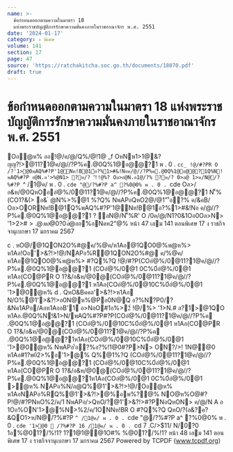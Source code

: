 ```yaml
---
name: >-
  ข้อกำหนดออกตามความในมาตรา 18
  แห่งพระราชบัญญัติการรักษาความมั่นคงภายในราชอาณาจักร พ.ศ. 2551
date: '2024-01-17'
category: ง พิเศษ
volume: 141
section: 17
page: 47
source: 'https://ratchakitcha.soc.go.th/documents/18070.pdf'
draft: true
---
```


# ข้อกำหนดออกตามความในมาตรา 18 แห่งพระราชบัญญัติการรักษาความมั่นคงภายในราชอาณาจักร พ.ศ. 2551

Oอํ@ห% ออ!@/ค/@/Q%/@!1@ _f OหNพ1>1@&?ญญ?!>@11?1@ค/@//?P%ค.@0Q%1@อ@@?1 พ . 0 . `cc_ !@/#?PR O /?'1>@0พAQ%#?P'1@Nห!B@1์อ?%1>#&!Nอค/@//?P%ค.@0Q%1@อ@@?1Q%N!พAQ%#?P อํ@N.อ'>%@N1> ?ห/? 'ั!!@%? Oล>อํ@N.อ1@/?% ?ห/? 0>ล@ 1>ห/N@/?%#?P `^ /1@ค/ พ . 0 . `cde "@/?%#?P a^ ?%0@0% พ . 0 . `cde Oล>/อ&ห/@0QหOออํ@%/0@11?1@ค/@//?P%ค.@0Q%1@อ@@?1 N'็%(CO1?&(> อ& ํ @N%>%@1 %?Q% NพAPอQหO2@/@1"'้อ?% ค/&คB/ Oล>OORNห!B@1์Q%พAQ%#?P'1@Nห!B@1์อ?%1>#&!Nอ ค/@//?P%ค.@0Q%1@อ@@?1 ? ลN@/N'็%R' O /0ค/@/N1?0&1Oอ0Oล>N> '1>2>#$>.@พ อ@0?0อํ@%@ !@/ค/@/Q%/@!1@ _f OหNพ1>1@&?ญญ?!>@11?1@ค/@//?P%ค.@0Q%1@อ@@?1 พ . 0 . `cc_ (COอํ@%/0@11?1@ค/@//?P%ค.@0Q%1@อ@@?1 P 0ค/@/NหO%อ&อค>1?/%!1?N/APอ/?%#?P _d /1@ค/ พ . 0 . `cde @ออOอํ@ห% ? %?Q _ . QหONO@ห%O@#?Pอ1?#?PN?P0/Oอ'>&?!>@1ห1Aอ N/O%@1'>&?!>@1อ0N@ห%@Pอ0N@Q NพAPอN/0NหลAอห1Aอ2%?&2%B%@1 ํ @N%>%@1Q%อํ@%@ห%O@#?Pอออํ@%/0@11?1@ค/@//?P%ค.@0Q% 1@อ@@?1 Oล>พ%?@%NO@ห%O@#?Pอออํ@%/0@11?1@ค/@//?P%ค.@0Q%1@อ@@?1 #?Q%?Q !@/#?P(COอํ@%/0@11?1@ค/@//?P%ค.@0Q%1@อ@@?1 (COอํ@%/0@10C%0์อํ@%/0@1 ห1Aอ(CO@PR O 1?& /อ&ห/@0@(COอํ@%/0@11?1@ค/@//?P%ค.@0Q%1@อ@@?1ห1Aอ(COอํ@%/0@10C%0์อํ@%/0@1 /?คํ@2?P ห1AอN'็%@1'>&?!>!@/O(%@1 ํ @N%>%@1 NพAPอ'้อ?% '1@&'1@/ 1>?& 0?&0?Q Oล>OOR ห1Aอ&11N#@Nห!B@1์#?P1>#&!Nอค/@//?P%ค.@0Q%1@อ@@?1 ` . หO@/&BคคลQ NO@ห1AอQหO&BคคลQ !Oอออ@&1>N/พAQ%#?P อ@ค@1 ห1Aอ2"@%#?P#?PN?P0/Oอ ?&@1'>&?!>ห%O@#?Pอออํ@%/0@11?1@ค/@//?P%ค.@0Q%1@อ@@?1 Oล>.@0Q%1>0>N/ล@@1'>&?!> ห%O@#?Pอออํ@%/0@11?1@ค/@//?P%ค.@0Q%1@อ@@?1 #?Q%?Q !@/#?P(COอํ@%/0@11?1@ค/@//?P%ค .@0Q%1@อ@@?1 (COอํ@%/0@10C%0์อํ@%/0@1 ห1Aอ(CO@PR O 1?&/อ&ห/@0@(COอํ@%/0@11?1@ค/@//?P%ค .@0Q%1@อ@@?1ห1Aอ(COอํ@%/0@10C%0์อํ@%/0@1 '1>@0ํ@ห% N/O%O!NN'็%&Bคคล@PR O 1?&อ%Bญ@!@ พ%?@%NO@ห%O@#?P ห1AอN'็%&Bคคล@P/?'1>@0อ&Bคคล ? ลN@//N@N'็%&Bคคล@PR O 1?&0N/O% a . หO@/&BคคลQ ออ%อNคห2"@%Q%N/ล@#?Pํ@ห% #?Q%?Q !@/#?P(COอํ@%/0@11?1@ค/@//?P%ค .@0Q%1@อ@@?1 (COอํ@%/0@10C%0์อํ@%/0@1 ห1Aอ(CO@PR O 1?&/อ&ห/@0@(COอํ@%/0@11?1@ค/@//?P%ค .@0Q%1@อ@@?1ห1Aอ(COอํ@%/0@10C%0์อํ@%/0@1 '1>@0ํ@ห% N/O%O!NN'็%&Bคคล@PR O 1?&อ%Bญ@!@ พ%?@%NO@ห%O@#?P ห1AอN'็%&Bคคล@P/?'1>@0อ&Bคคล ? ลN@//N@N'็%&Bคคล@PR O 1?&0N/O% b . หO@/%ํ@อ@/B$ออ%อNคห2"@% หน้า 47 เลม 141 ตอนพิเศษ 17 ง ราชกิจจานุเบกษา 17 มกราคม 2567

c . หO@/@1QON2O%#@ค/%@ค/ห1Aอ@1QO0@%พ@ห%> ห1Aอ!Oอ'>&?!>!@/NAPอ%R@1QON2O%#@ ค/%@ค/ห1Aอ@1QO0@%พ@ห%> #?Q%?Q !@/#?P(COอํ@%/0@11?1@ค/@//?P%ค.@0Q%1@อ@@?1 (COอํ@%/0@1 0C%0์อํ@%/0@1 ห1Aอ(CO@PR O 1?&/อ&ห/@0@(COอํ@%/0@11?1@ค/@//?P%ค.@0Q%1@อ@@?1 ห1Aอ(COอํ@%/0@10C%0์อํ@%/0@1 '1>@0ํ@ห% d . QหO&Bคคล'>&?!>ห1Aอ N/O%@1'>&?!>อ0N@ห%@Pอ0N@Q อ?%N?P0/?&Nค1APอ/Aอห1AออB'1์ อ>NลO#1อ%>2์ !@/%> '1>N.# ล?1>@1QO ห1Aอ.@0Q%N!&1>N/พAQ%#?P#?P(COอํ@%/0@11?1@ค/@//?P%ค .@0Q%1@อ@@?1 (COอํ@%/0@10C%0์อํ@%/0@1 ห1Aอ(CO@PR O 1?&/อ&ห/@0@(COอํ@%/0@11?1@ค/@//?P%ค .@0Q%1@อ@@?1ห1Aอ(COอํ@%/0@10C%0์อํ@%/0@1 '1>@0ํ@ห% NพAPอ'้อ?%อ?%!1@0#?P>N> ON?/>! 1N@@0 ห1Aอ#1?พ0์2>%อ'1>@% Q%@1%?Q (COอํ@%/0@11?1@ค/@//?P%ค.@0Q%1@อ@@?1 (COอํ@%/0@10C%0์อํ@%/0@1 ห1Aอ(CO@PR O 1?&/อ&ห/@0@(COอํ@%/0@11?1@ค/@//?P%ค.@0Q%1@อ@@?1ห1Aอ(COอํ@%/0@1 0C%0์อํ@%/0@1 >ํ@ห% NAPอ%N/ล@Q%@1'>&?!>!@/Oอํ@ห% ห1AอNAPอ%RQ%@1'>&?!>@%อพ%?@% NO@ห%O@#?P!@/#?PNหO%2/ค/1 NพAPอ/>QหO/?@1'>&?!>#?PNอQหON> ค/@/N A อ 1Oอ%ON'1>@%N>%2/ค/1ONNห!BR O #?Q%?Q QหO/?(ล&?ค?&QO1>ห/N@/?%#?P `^ /1@ค/ พ . 0 . `cde "@/?%#?P a^ ?%0@0% พ . 0 . `cde '1>@0  /?%#?P 16 /1@ค/ พ . 0 . `cd 7 .C/>$11/ N/0?0 1อ%@01?/%!1? 1?1@1@@1O#% %@01?/%!1? หน้า 48 เลม 141 ตอนพิเศษ 17 ง ราชกิจจานุเบกษา 17 มกราคม 2567 Powered by TCPDF (www.tcpdf.org)
